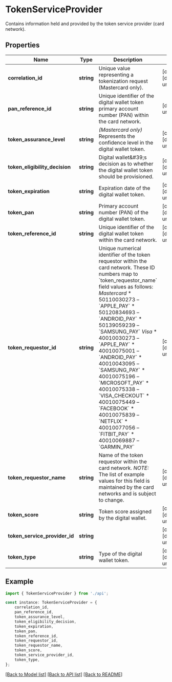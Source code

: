 # TokenServiceProvider

Contains information held and provided by the token service provider (card network).

## Properties

Name | Type | Description | Notes
------------ | ------------- | ------------- | -------------
**correlation_id** | **string** | Unique value representing a tokenization request (Mastercard only). | [optional] [default to undefined]
**pan_reference_id** | **string** | Unique identifier of the digital wallet token primary account number (PAN) within the card network. | [default to undefined]
**token_assurance_level** | **string** | _(Mastercard only)_ Represents the confidence level in the digital wallet token. | [optional] [default to undefined]
**token_eligibility_decision** | **string** | Digital wallet\&#39;s decision as to whether the digital wallet token should be provisioned. | [optional] [default to undefined]
**token_expiration** | **string** | Expiration date of the digital wallet token. | [optional] [default to undefined]
**token_pan** | **string** | Primary account number (PAN) of the digital wallet token. | [optional] [default to undefined]
**token_reference_id** | **string** | Unique identifier of the digital wallet token within the card network. | [optional] [default to undefined]
**token_requestor_id** | **string** | Unique numerical identifier of the token requestor within the card network. These ID numbers map to &#x60;token_requestor_name&#x60; field values as follows:  *Mastercard*  * 50110030273 – &#x60;APPLE_PAY&#x60; * 50120834693 – &#x60;ANDROID_PAY&#x60; * 50139059239 – &#x60;SAMSUNG_PAY&#x60;  *Visa*  * 40010030273 – &#x60;APPLE_PAY&#x60; * 40010075001 – &#x60;ANDROID_PAY&#x60; * 40010043095 – &#x60;SAMSUNG_PAY&#x60; * 40010075196 – &#x60;MICROSOFT_PAY&#x60; * 40010075338 – &#x60;VISA_CHECKOUT&#x60; * 40010075449 – &#x60;FACEBOOK&#x60; * 40010075839 – &#x60;NETFLIX&#x60; * 40010077056 – &#x60;FITBIT_PAY&#x60; * 40010069887 – &#x60;GARMIN_PAY&#x60; | [optional] [default to undefined]
**token_requestor_name** | **string** | Name of the token requestor within the card network.  *NOTE:* The list of example values for this field is maintained by the card networks and is subject to change. | [optional] [default to undefined]
**token_score** | **string** | Token score assigned by the digital wallet. | [optional] [default to undefined]
**token_service_provider_id** | **string** |  | [optional] [default to undefined]
**token_type** | **string** | Type of the digital wallet token. | [optional] [default to undefined]

## Example

```typescript
import { TokenServiceProvider } from './api';

const instance: TokenServiceProvider = {
    correlation_id,
    pan_reference_id,
    token_assurance_level,
    token_eligibility_decision,
    token_expiration,
    token_pan,
    token_reference_id,
    token_requestor_id,
    token_requestor_name,
    token_score,
    token_service_provider_id,
    token_type,
};
```

[[Back to Model list]](../README.md#documentation-for-models) [[Back to API list]](../README.md#documentation-for-api-endpoints) [[Back to README]](../README.md)
